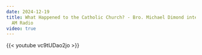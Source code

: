 ```yaml
---
date: 2024-12-19
title: What Happened to the Catholic Church? - Bro. Michael Dimond interviewed on
  AM Radio
video: true
---
```



{{< youtube vc9tUDao2jo >}}
